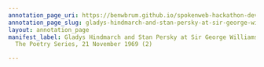 ```yaml
---
annotation_page_uri: https://benwbrum.github.io/spokenweb-hackathon-development-noterms/annotations/gladys-hindmarch-and-stan-persky-at-sir-george-williams-university-the-poetry-series-21-november-1969-2--canvas-1-end.json
annotation_page_slug: gladys-hindmarch-and-stan-persky-at-sir-george-williams-university-the-poetry-series-21-november-1969-2--canvas-1-end
layout: annotation_page
manifest_label: Gladys Hindmarch and Stan Persky at Sir George Williams University,
  The Poetry Series, 21 November 1969 (2)

---
```

